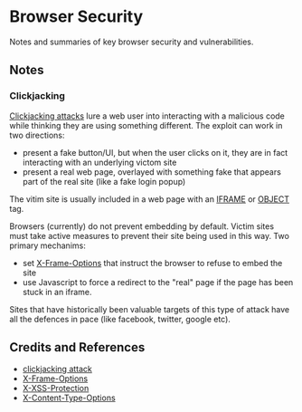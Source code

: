 # Browser Security

Notes and summaries of key browser security and vulnerabilities.

## Notes

### Clickjacking

[Clickjacking attacks](https://javascript.info/clickjacking) lure a web user into interacting with a malicious code
while thinking they are using something different. The exploit can work in two directions:

* present a fake button/UI, but when the user clicks on it, they are in fact interacting with an underlying victom site
* present a real web page, overlayed with something fake that appears part of the real site (like a fake login popup)

The vitim site is usually included in a web page with an
[IFRAME](https://developer.mozilla.org/en-US/docs/Web/HTML/Element/iframe) or [OBJECT](https://developer.mozilla.org/en-US/docs/Web/HTML/Element/object) tag.

Browsers (currently) do not prevent embedding by default. Victim sites must take active measures to prevent their site
being used in this way. Two primary mechanims:

* set [X-Frame-Options](https://developer.mozilla.org/en-US/docs/Web/HTTP/Headers/X-Frame-Options) that instruct the browser to refuse to embed the site
* use Javascript to force a redirect to the "real" page if the page has been stuck in an iframe.

Sites that have historically been valuable targets of this type of attack have all the defences in pace (like facebook, twitter, google etc).


## Credits and References

* [clickjacking attack](https://javascript.info/clickjacking)
* [X-Frame-Options](https://developer.mozilla.org/en-US/docs/Web/HTTP/Headers/X-Frame-Options)
* [X-XSS-Protection](https://developer.mozilla.org/en-US/docs/Web/HTTP/Headers/X-XSS-Protection)
* [X-Content-Type-Options](https://developer.mozilla.org/en-US/docs/Web/HTTP/Headers/X-Content-Type-Options)
